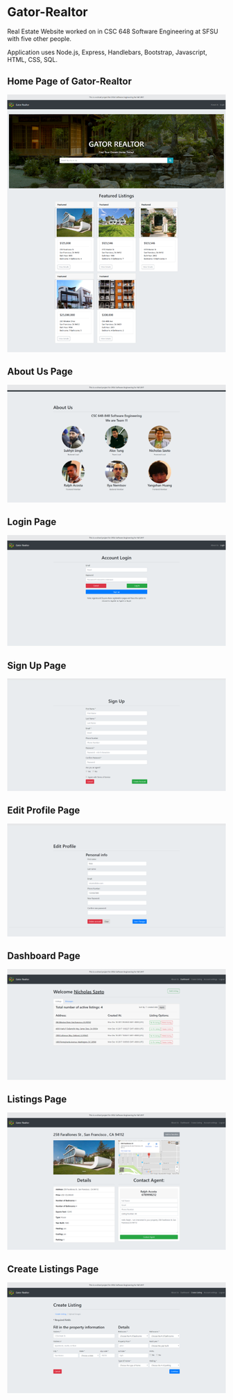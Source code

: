 # Gator-Realtor
Real Estate Website worked on in CSC 648 Software Engineering at SFSU with five other people.

Application uses Node.js, Express, Handlebars, Bootstrap, Javascript, HTML, CSS, SQL.

## Home Page of Gator-Realtor
![](Demo/home.png)

## About Us Page
![](Demo/aboutus.png)

## Login Page
![](Demo/login.png)

## Sign Up Page
![](Demo/signup.png)

## Edit Profile Page
![](Demo/editprofile.png)

## Dashboard Page
![](Demo/dashboard.png)

## Listings Page
![](Demo/listing.png)

## Create Listings Page
![](Demo/createlisting.png)
